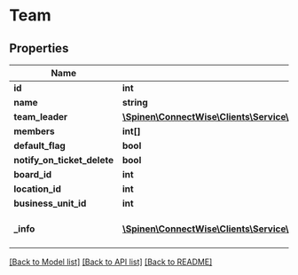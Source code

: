 # Team

## Properties
Name | Type | Description | Notes
------------ | ------------- | ------------- | -------------
**id** | **int** |  | [optional] 
**name** | **string** |  | 
**team_leader** | [**\Spinen\ConnectWise\Clients\Service\Spinen\ConnectWise\Clients\Service\Model\MemberReference**](MemberReference.md) |  | 
**members** | **int[]** |  | [optional] 
**default_flag** | **bool** |  | [optional] 
**notify_on_ticket_delete** | **bool** |  | [optional] 
**board_id** | **int** |  | [optional] 
**location_id** | **int** |  | [optional] 
**business_unit_id** | **int** |  | [optional] 
**_info** | [**\Spinen\ConnectWise\Clients\Service\Spinen\ConnectWise\Clients\Service\Model\Metadata**](Metadata.md) | Metadata of the entity | [optional] 

[[Back to Model list]](../README.md#documentation-for-models) [[Back to API list]](../README.md#documentation-for-api-endpoints) [[Back to README]](../README.md)


